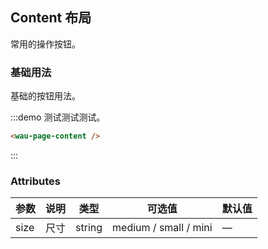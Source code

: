 ## Content 布局
常用的操作按钮。

### 基础用法

基础的按钮用法。

:::demo 测试测试测试。

```html
<wau-page-content />
```
:::

### Attributes
| 参数 | 说明 | 类型   | 可选值                | 默认值 |
| ---- | ---- | ------ | --------------------- | ------ |
| size | 尺寸 | string | medium / small / mini | —      |
